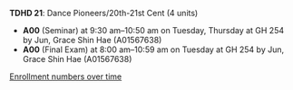 **TDHD 21**: Dance Pioneers/20th-21st Cent (4 units)

- **A00** (Seminar) at 9:30 am–10:50 am on Tuesday, Thursday at GH 254 by Jun, Grace Shin Hae (A01567638)
- **A00** (Final Exam) at 8:00 am–10:59 am on Tuesday at GH 254 by Jun, Grace Shin Hae (A01567638)

[Enrollment numbers over time](./TDHD21.tsv)
